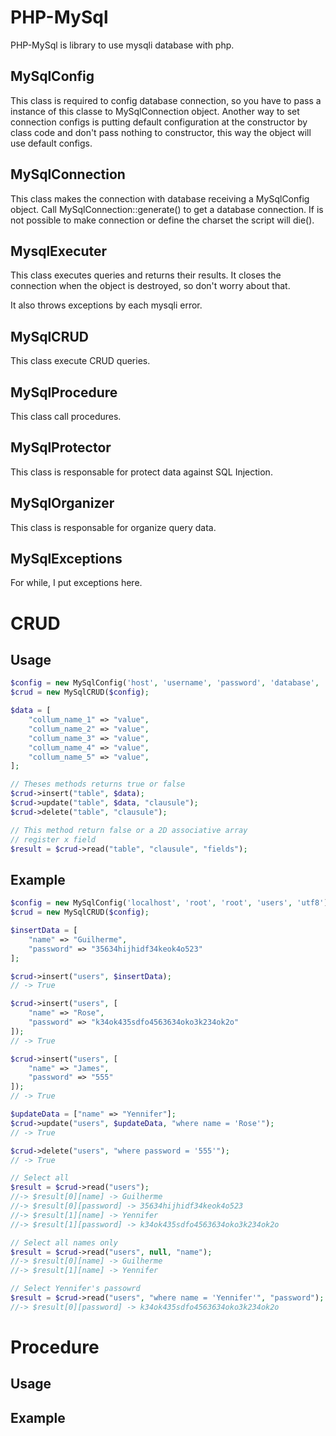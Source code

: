 # PHP-MySql 

PHP-MySql is library to use mysqli database with php.

## MySqlConfig
This class is required to config database connection, so you have to pass a instance of this classe to MySqlConnection object.
Another way to set connection configs is putting default configuration at the constructor by class code and don't pass nothing to constructor, this way the object will use default configs.

## MySqlConnection
This class makes the connection with database receiving a MySqlConfig object.
Call MySqlConnection::generate() to get a database connection. If is not possible to make connection or define the charset the script will die().

## MysqlExecuter
This class executes queries and returns their results. It closes the connection when the object is destroyed, so
don't worry about that.

It also throws exceptions by each mysqli error.

## MySqlCRUD
This class execute CRUD queries.

## MySqlProcedure
This class call procedures.

## MySqlProtector
This class is responsable for protect data against SQL Injection.

## MySqlOrganizer
This class is responsable for organize query data.

## MySqlExceptions
For while, I put exceptions here.

# CRUD

## Usage

```PHP
$config = new MySqlConfig('host', 'username', 'password', 'database', 'charset');
$crud = new MySqlCRUD($config);

$data = [
	"collum_name_1" => "value",
	"collum_name_2" => "value",
	"collum_name_3" => "value",
	"collum_name_4" => "value",
	"collum_name_5" => "value",
];

// Theses methods returns true or false
$crud->insert("table", $data);
$crud->update("table", $data, "clausule");
$crud->delete("table", "clausule");

// This method return false or a 2D associative array
// register x field
$result = $crud->read("table", "clausule", "fields");
``` 
## Example
```PHP
$config = new MySqlConfig('localhost', 'root', 'root', 'users', 'utf8');
$crud = new MySqlCRUD($config);

$insertData = [
	"name" => "Guilherme",
	"password" => "35634hijhidf34keok4o523"
];

$crud->insert("users", $insertData);
// -> True

$crud->insert("users", [
	"name" => "Rose",
	"password" => "k34ok435sdfo4563634oko3k234ok2o"
]);
// -> True

$crud->insert("users", [
	"name" => "James",
	"password" => "555"
]);
// -> True

$updateData = ["name" => "Yennifer"];
$crud->update("users", $updateData, "where name = 'Rose'");
// -> True

$crud->delete("users", "where password = '555'");
// -> True

// Select all
$result = $crud->read("users");
//-> $result[0][name] -> Guilherme
//-> $result[0][password] -> 35634hijhidf34keok4o523
//-> $result[1][name] -> Yennifer
//-> $result[1][password] -> k34ok435sdfo4563634oko3k234ok2o

// Select all names only
$result = $crud->read("users", null, "name");
//-> $result[0][name] -> Guilherme
//-> $result[1][name] -> Yennifer

// Select Yennifer's passowrd
$result = $crud->read("users", "where name = 'Yennifer'", "password");
//-> $result[0][password] -> k34ok435sdfo4563634oko3k234ok2o
```

# Procedure

## Usage
## Example